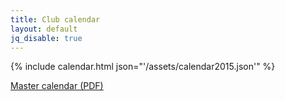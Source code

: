 ```yaml
---
title: Club calendar
layout: default
jq_disable: true
---
```


{% include calendar.html json="'/assets/calendar2015.json'" %}

[Master calendar (PDF)](/assets/calendar2015.pdf)
